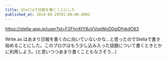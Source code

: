 ```yaml
---
title: Stellaで日報を書くことにした
published_at: 2019-09-29T01:00:00.000Z
---
```


https://stella-app.jp/user?id=F2FhnXtY8uVVopWoD0gjDfvkdO83

Write.as はあまり日報を書くのに向いていないかな…と思ったのでStellaで書き始めることにした。このブログはもう少し込み入った話題について書くときとかに利用しよう。(と思いつつあまり書くこともなさそう…)
